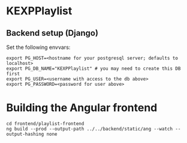 # KEXPPlaylist

## Backend setup (Django)

Set the following envvars:

```
export PG_HOST=<hostname for your postgresql server; defaults to localhost>
export PG_DB_NAME="KEXPPlaylist" # you may need to create this DB first
export PG_USER=<username with access to the db above>
export PG_PASSWORD=<password for user above>
```
# Building the Angular frontend

```
cd frontend/playlist-frontend
ng build --prod --output-path ../../backend/static/ang --watch --output-hashing none
```